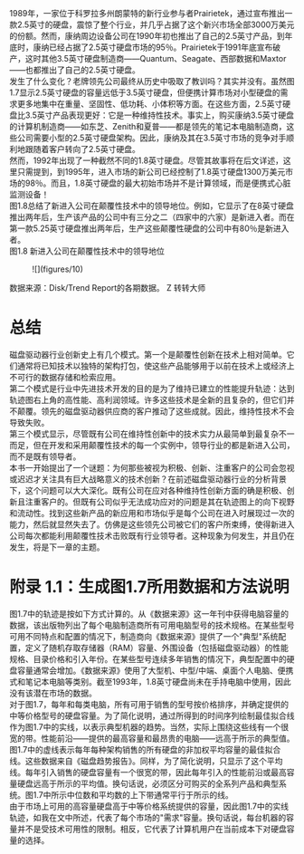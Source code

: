 1989年，一家位于科罗拉多州朗蒙特的新行业参与者Prairietek，通过宣布推出一款2.5英寸的硬盘，震惊了整个行业，并几乎占据了这个新兴市场全部3000万美元的份额。然而，康纳周边设备公司在1990年初也推出了自己的2.5英寸产品，到年底时，康纳已经占据了2.5英寸硬盘市场的95％。Prairietek于1991年底宣布破产，这时其他3.5英寸硬盘制造商——Quantum、Seagate、西部数据和Maxtor——也都推出了自己的2.5英寸硬盘。  
发生了什么变化？老牌领先公司最终从历史中吸取了教训吗？其实并没有。虽然图1.7显示2.5英寸硬盘的容量远低于3.5英寸硬盘，但便携计算市场对小型硬盘的需求更多地集中在重量、坚固性、低功耗、小体积等方面。在这些方面，2.5英寸硬盘比3.5英寸产品表现更好：它是一种维持性技术。事实上，购买康纳3.5英寸硬盘的计算机制造商——如东芝、Zenith和夏普——都是领先的笔记本电脑制造商，这些公司需要小型的2.5英寸硬盘架构。因此，康纳及其在3.5英寸市场的竞争对手顺利地跟随着客户转向了2.5英寸硬盘。  
然而，1992年出现了一种截然不同的1.8英寸硬盘。尽管其故事将在后文详述，这里只需提到，到1995年，进入市场的新公司已经控制了1.8英寸硬盘1300万美元市场的98％。而且，1.8英寸硬盘的最大初始市场并不是计算领域，而是便携式心脏监测设备！  
图1.8总结了新进入公司在颠覆性技术中的领导地位。例如，它显示了在8英寸硬盘推出两年后，生产该产品的公司中有三分之二（四家中的六家）是新进入者。而在第一款5.25英寸硬盘推出两年后，生产这些颠覆性硬盘的公司中有80％是新进入者。  
图1.8 新进入公司在颠覆性技术中的领导地位  
  
<figure>  
![](figures/10)  
<!-- FigureContent="提供8英寸硬盘的公司数量 12； 提供16个5.25英寸硬盘的公司数量 8 12- 00 A 4 0 0 76 78 80 80 81 82 年份 年份 提供3.5英寸硬盘的公司数量 4 6 3 me 提供1.8英寸硬盘的公司数量 2 A - 2 0 0 83 84 85 91 92 93 年份 年份 :unselected: 新进入公司 :unselected: 既有公司" -->  
</figure>  
数据来源：Disk/Trend Report的各期数据。  
Z  
转转大师  
  
总结
===  
磁盘驱动器行业创新史上有几个模式。第一个是颠覆性创新在技术上相对简单。它们通常将已知技术以独特的架构打包，使这些产品能够用于以前在技术上或经济上不可行的数据存储和检索应用。  
第二个模式是行业中先进技术开发的目的是为了维持已建立的性能提升轨迹：达到轨迹图右上角的高性能、高利润领域。许多这些技术是全新的且复杂的，但它们并不颠覆。领先的磁盘驱动器供应商的客户推动了这些成就。因此，维持性技术不会导致失败。  
第三个模式显示，尽管既有公司在维持性创新中的技术实力从最简单到最复杂不一而足，但在开发和采用颠覆性技术的每一个实例中，领导行业的都是新进入公司，而不是既有领导者。  
本书一开始提出了一个谜题：为何那些被视为积极、创新、注重客户的公司会忽视或迟迟才关注具有巨大战略意义的技术创新？在前述磁盘驱动器行业的分析背景下，这个问题可以大大深化。既有公司在应对各种维持性创新方面的确是积极、创新且注重客户的。但既有公司似乎无法成功应对的问题是其在轨迹图上的向下视野和流动性。找到这些新产品的新应用和市场似乎是每个公司在进入时展现过一次的能力，然后就显然失去了。仿佛是这些领先公司被它们的客户所束缚，使得新进入公司每次都能利用颠覆性技术击败既有行业领导者。这种现象为何发生，并且仍在发生，将是下一章的主题。  
   
附录 1.1：生成图1.7所用数据和方法说明
===  
图1.7中的轨迹是按如下方式计算的。从《数据来源》这一年刊中获得电脑容量的数据，该出版物列出了每个电脑制造商所有可用电脑型号的技术规格。在某些型号可用不同特点和配置的情况下，制造商向《数据来源》提供了一个"典型"系统配置，定义了随机存取存储器（RAM）容量、外围设备（包括磁盘驱动器）的性能规格、目录价格和引入年份。在某些型号连续多年销售的情况下，典型配置中的硬盘容量通常会增加。《数据来源》使用了大型机、中型/中端、桌面个人电脑、便携式和笔记本电脑等类别。截至1993年，1.8英寸硬盘尚未在手持电脑中使用，因此没有该潜在市场的数据。  
对于图1.7，每年和每类电脑，所有可用于销售的型号按价格排序，并确定提供的中等价格型号的硬盘容量。为了简化说明，通过所得到的时间序列绘制最佳拟合线作为图1.7中的实线，以表示典型机器的趋势。当然，实际上围绕这些线有一个很宽的带。性能前沿——提供的最高容量和最昂贵的电脑——远高于所示的典型值。  
图1.7中的虚线表示每年每种架构销售的所有硬盘的非加权平均容量的最佳拟合线。这些数据来自《磁盘趋势报告》。同样，为了简化说明，只显示了这个平均线。每年引入销售的硬盘容量有一个很宽的带，因此每年引入的性能前沿或最高容量硬盘远高于所示的平均值。换句话说，必须区分可购买的全系列产品和典型系统。图1.7中所示中位数和平均数的上下带通常平行于所示的线。  
由于市场上可用的高容量硬盘高于中等价格系统提供的容量，因此图1.7中的实线轨迹，如我在文中所述，代表了每个市场的"需求"容量。换句话说，每台机器的容量并不是受技术可用性的限制。相反，它代表了计算机用户在当前成本下对硬盘容量的选择。